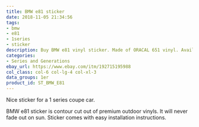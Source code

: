 ```yaml
---
title: BMW e81 sticker
date: 2018-11-05 21:34:56
tags:
- bmw
- e81
- 1series
- sticker
description: Buy BMW e81 vinyl sticker. Made of ORACAL 651 vinyl. Available in different colors.
categories:
- Series and Generations
ebay_url: https://www.ebay.com/itm/192715195988
col_class: col-6 col-lg-4 col-xl-3
data_groups: 1er
product_id: ST_BMW_E81
---
```


Nice sticker for a 1 series coupe car.

<!-- more -->
<!-- {% asset_img content-image bmw-e81-car-vinyl-sticker.jpg 500 500 'BMW e81 vinyl sport drift stance sticker"BMW e81 vinyl sport drift stance sticker"' %} -->

BMW e81 sticker is contour cut out of premium outdoor vinyls. It will never fade out on sun. Sticker comes with easy installation instructions. 
